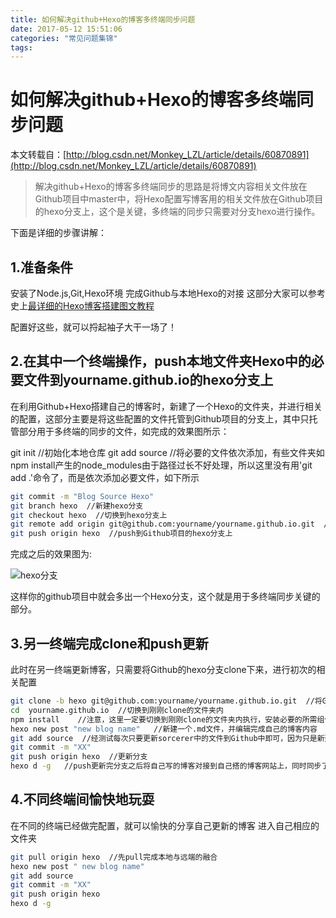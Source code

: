 ```yaml
---
title: 如何解决github+Hexo的博客多终端同步问题
date: 2017-05-12 15:51:06
categories: "常见问题集锦"
tags:
---
```

如何解决github+Hexo的博客多终端同步问题
===

本文转载自：[http://blog.csdn.net/Monkey_LZL/article/details/60870891](http://blog.csdn.net/Monkey_LZL/article/details/60870891)

>解决github+Hexo的博客多终端同步的思路是将博文内容相关文件放在Github项目中master中，将Hexo配置写博客用的相关文件放在Github项目的hexo分支上，这个是关键，多终端的同步只需要对分支hexo进行操作。

下面是详细的步骤讲解：

1.准备条件
---

安装了Node.js,Git,Hexo环境
完成Github与本地Hexo的对接
这部分大家可以参考史上[最详细的Hexo博客搭建图文教程](https://xuanwo.org/2015/03/26/hexo-intor/)

配置好这些，就可以捋起袖子大干一场了！

2.在其中一个终端操作，push本地文件夹Hexo中的必要文件到yourname.github.io的hexo分支上
---

在利用Github+Hexo搭建自己的博客时，新建了一个Hexo的文件夹，并进行相关的配置，这部分主要是将这些配置的文件托管到Github项目的分支上，其中只托管部分用于多终端的同步的文件，如完成的效果图所示：

git init  //初始化本地仓库
git add source //将必要的文件依次添加，有些文件夹如npm install产生的node_modules由于路径过长不好处理，所以这里没有用'git add .'命令了，而是依次添加必要文件，如下所示

```bash
git commit -m "Blog Source Hexo"
git branch hexo  //新建hexo分支
git checkout hexo  //切换到hexo分支上
git remote add origin git@github.com:yourname/yourname.github.io.git  //将本地与Github项目对接
git push origin hexo  //push到Github项目的hexo分支上
```

完成之后的效果图为:

![hexo分支](https://raw.githubusercontent.com/kelekexiao123/markdown-image/master/sync-hexo-01.png)

这样你的github项目中就会多出一个Hexo分支，这个就是用于多终端同步关键的部分。

3.另一终端完成clone和push更新
---

此时在另一终端更新博客，只需要将Github的hexo分支clone下来，进行初次的相关配置

```bash
git clone -b hexo git@github.com:yourname/yourname.github.io.git  //将Github中hexo分支clone到本地
cd  yourname.github.io  //切换到刚刚clone的文件夹内
npm install    //注意，这里一定要切换到刚刚clone的文件夹内执行，安装必要的所需组件，不用再init
hexo new post "new blog name"   //新建一个.md文件，并编辑完成自己的博客内容
git add source  //经测试每次只要更新sorcerer中的文件到Github中即可，因为只是新建了一篇新博客
git commit -m "XX"
git push origin hexo  //更新分支
hexo d -g   //push更新完分支之后将自己写的博客对接到自己搭的博客网站上，同时同步了Github中的master
```

4.不同终端间愉快地玩耍
---

在不同的终端已经做完配置，就可以愉快的分享自己更新的博客 
进入自己相应的文件夹

```bash
git pull origin hexo  //先pull完成本地与远端的融合
hexo new post " new blog name"
git add source
git commit -m "XX"
git push origin hexo
hexo d -g
```

